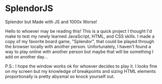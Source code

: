 # SplendorJS
 Splendor but Made with JS and 1000x Worse!
 
 Hello to whoever may be reading this! This is a quick project I thought I'd make to test my newly learned JavaScript, HTML, and CSS skills. I made a copy of my favorite board game, "Splendor", that could be played through the browser locally with another person. Unfortunately, I haven't found a way to play online with another person but maybe that will be something I add on another day...
 
 P.S.: I hope the window works ok for whoever decides to play it. I looks fine on my screen but my knowledge of breakpoints and sizing HTML elements proportionally is pretty abysmal so knock yourself out.
 
 
